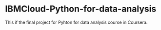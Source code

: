 # IBMCloud-Python-for-data-analysis
This if the final project for Pyhton for data analysis course in Coursera.
